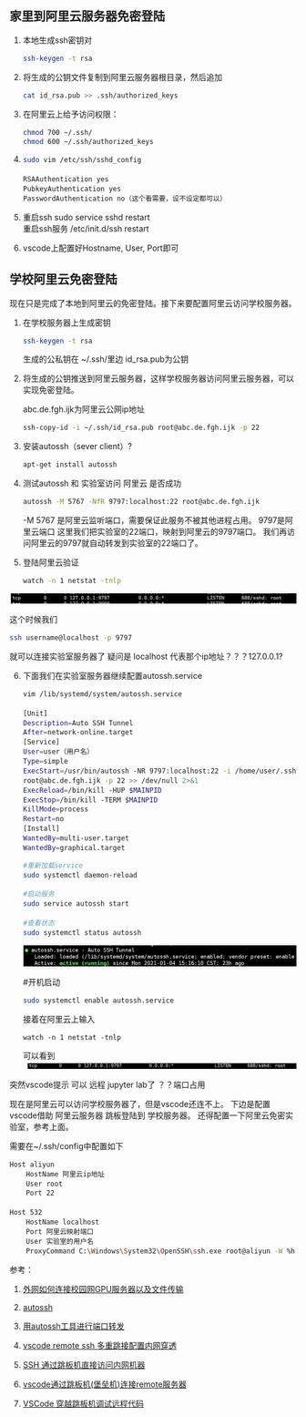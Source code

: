 ## 家里到阿里云服务器免密登陆

1. 本地生成ssh密钥对
   ```bash
   ssh-keygen -t rsa
   ```
2. 将生成的公钥文件复制到阿里云服务器根目录，然后追加
   ```bash
   cat id_rsa.pub >> .ssh/authorized_keys
   ```

3. 在阿里云上给予访问权限：
   ```bash
   chmod 700 ~/.ssh/
   chmod 600 ~/.ssh/authorized_keys
   ```
4. 
   ```bash
   sudo vim /etc/ssh/sshd_config

   RSAAuthentication yes
   PubkeyAuthentication yes
   PasswordAuthentication no（这个看需要，设不设定都可以）
   ```
5. 
    重启ssh sudo service sshd restart   
    重启ssh服务 /etc/init.d/ssh restart

6.  vscode上配置好Hostname, User, Port即可   

## 学校阿里云免密登陆
现在只是完成了本地到阿里云的免密登陆。接下来要配置阿里云访问学校服务器。
1. 在学校服务器上生成密钥
   ```bash
   ssh-keygen -t rsa
   ```
   生成的公私钥在 ~/.ssh/里边 id_rsa.pub为公钥
2. 将生成的公钥推送到阿里云服务器，这样学校服务器访问阿里云服务器，可以实现免密登陆。
   
   abc.de.fgh.ijk为阿里云公网ip地址
   ```bash
   ssh-copy-id -i ~/.ssh/id_rsa.pub root@abc.de.fgh.ijk -p 22
   ```

3. 安装autossh（sever client）?
   ```bash
   apt-get install autossh
   ```

4. 测试autossh 和 实验室访问 阿里云 是否成功
   ```bash
   autossh -M 5767 -NfR 9797:localhost:22 root@abc.de.fgh.ijk
   ```
   -M 5767 是阿里云监听端口，需要保证此服务不被其他进程占用。
   9797是阿里云端口
   这里我们把实验室的22端口，映射到阿里云的9797端口。
   我们再访问阿里云的9797就自动转发到实验室的22端口了。

5. 登陆阿里云验证
   ```bash
   watch -n 1 netstat -tnlp
   ```

![图 1](images/b5098e5f6a7ac9bee02fb1ee16ada6fd430e44009997335e1b0dc6cef73f4056.png)  

   这个时候我们 
   ```bash
   ssh username@localhost -p 9797
   ```
   就可以连接实验室服务器了
   疑问是 localhost 代表那个ip地址？？？127.0.0.1?

6. 下面我们在实验室服务器继续配置autossh.service
   ```bash
   vim /lib/systemd/system/autossh.service

   [Unit]
   Description=Auto SSH Tunnel
   After=network-online.target
   [Service]
   User=user（用户名）
   Type=simple
   ExecStart=/usr/bin/autossh -NR 9797:localhost:22 -i /home/user/.ssh/id_rsa 
   root@abc.de.fgh.ijk -p 22 >> /dev/null 2>&1
   ExecReload=/bin/kill -HUP $MAINPID
   ExecStop=/bin/kill -TERM $MAINPID
   KillMode=process
   Restart=no
   [Install]
   WantedBy=multi-user.target
   WantedBy=graphical.target
   ```
   
   ```bash
   #重新加载service
   sudo systemctl daemon-reload

   #启动服务
   sudo service autossh start

   #查看状态   
   sudo systemctl status autossh
   ```
   ![图 3](images/d3796ce92e0e11f07cde4d71ca5417e07409fa07204a92a8529f96bccb31ff53.png)  

   #开机启动
   ```bash
   sudo systemctl enable autossh.service
   ```

   接着在阿里云上输入
   ```
   watch -n 1 netstat -tnlp
   ```
   可以看到
   ![图 2](images/f2960f468a963909ca097d6f20583101f3abd829b72d0666567e0d2314667233.png)  

突然vscode提示 可以 远程 jupyter lab了
？？端口占用

现在是阿里云可以访问学校服务器了，但是vscode还连不上。
下边是配置vscode借助 阿里云服务器 跳板登陆到 学校服务器。
还得配置一下阿里云免密实验室，参考上面。

需要在~/.ssh/config中配置如下

```bash
Host aliyun
    HostName 阿里云ip地址
    User root
    Port 22

Host 532
    HostName localhost
    Port 阿里云映射端口
    User 实验室的用户名
    ProxyCommand C:\Windows\System32\OpenSSH\ssh.exe root@aliyun -W %h:%p

```







参考：
1. [外网如何连接校园网GPU服务器以及文件传输](https://zhuanlan.zhihu.com/p/110201020)

2. [autossh](https://www.jianshu.com/p/815a6f2f8c55)

3. [用autossh工具进行端口转发](https://www.escapelife.site/posts/e6647650.html#toc-heading-1)

4. [vscode remote ssh 多重跳接配置内网穿透](https://blog.csdn.net/qq_38476684/article/details/100028507)

5. [SSH 通过跳板机直接访问内网机器](https://zhuanlan.zhihu.com/p/74193910)

6. [vscode通过跳板机(堡垒机)连接remote服务器](https://blog.csdn.net/dcz1994/article/details/103120254)

7. [VSCode 穿越跳板机调试远程代码](https://zhuanlan.zhihu.com/p/149312534?from_voters_page=true)

